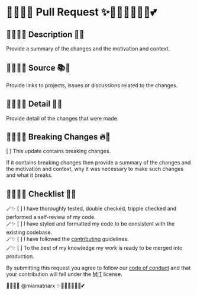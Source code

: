 # 🧚🏻‍♀️✨ Pull Request ✨🧚🏻‍♀️🦄🔮🏰💕

## 🧚🏻‍♀️✨ Description 💎🚀

Provide a summary of the changes and the motivation and context.

## 🧚🏻‍♀️✨ Source 📚🔮

Provide links to projects, issues or discussions related to the changes.

## 🧚🏻‍♀️✨ Detail 🎨🎶

Provide detail of the changes that were made.

## 🧚🏻‍♀️✨ Breaking Changes 🔥🐛

[ ] This update contains breaking changes.

If it contains breaking changes then provide a summary of the changes and the motivation and context, why it was necessary to make such changes and what it breaks.

## 🧚🏻‍♀️✨ Checklist 👻💯

🪄✨ [ ] I have thoroughly tested, double checked, tripple checked and performed a self-review of my code.\
🪄✨ [ ] I have styled and formatted my code to be consistent with the existing codebase.\
🪄✨ [ ] I have followed the [contributing](https://github.com/miamatriarx/.github/blob/main/docs/contributing.md) guidelines.\
🪄✨ [ ] To the best of my knowledge my work is ready to be merged into production.

By submitting this request you agree to follow our [code of conduct](https://github.com/miamatriarx/.github/blob/main/docs/code_of_conduct.md) and that your contribution will fall under the [MIT](https://github.com/miamatriarx/.github/blob/main/license) license.

🧚🏻‍♀️✨ @miamatriarx ✨🧚🏻‍♀️🦄🔮🏰💕
